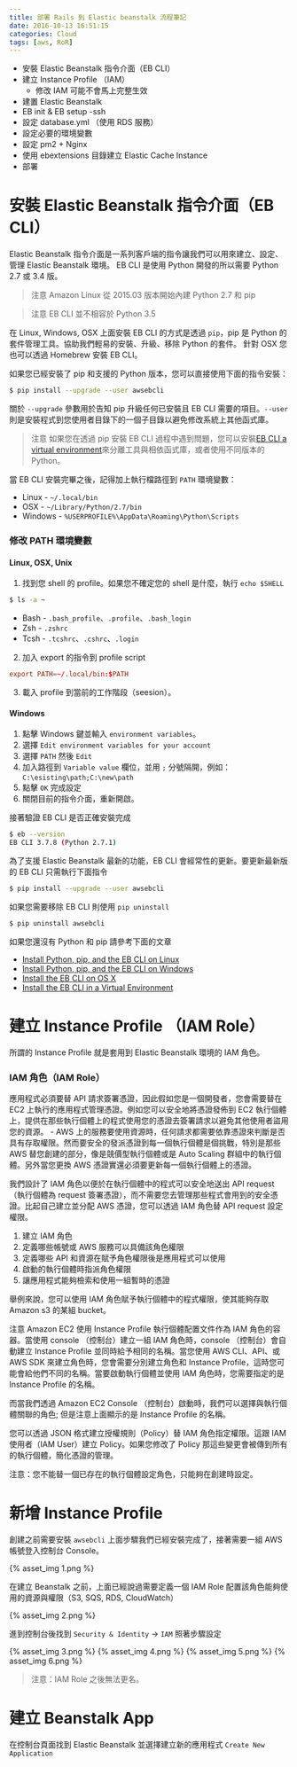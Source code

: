 ```yaml
---
title: 部署 Rails 到 Elastic beanstalk 流程筆記
date: 2016-10-13 16:51:15
categories: Cloud
tags: [aws, RoR]
---
```


* 安裝 Elastic Beanstalk 指令介面（EB CLI）
* 建立 Instance Profile （IAM）
  + 修改 IAM 可能不會馬上完整生效
* 建置 Elastic Beanstalk
* EB init & EB setup -ssh
* 設定 database.yml （使用 RDS 服務）
* 設定必要的環境變數
* 設定 pm2 + Nginx
* 使用 ebextensions 目錄建立 Elastic Cache Instance
* 部署

# 安裝 Elastic Beanstalk 指令介面（EB CLI）

Elastic Beanstalk 指令介面是一系列客戶端的指令讓我們可以用來建立、設定、管理 Elastic Beanstalk 環境。
EB CLI 是使用 Python 開發的所以需要 Python 2.7 或 3.4 版。

> 注意 Amazon Linux 從 2015.03 版本開始內建 Python 2.7 和 pip

> 注意 EB CLI 並不相容於 Python 3.5

在 Linux, Windows, OSX 上面安裝 EB CLI 的方式是透過 `pip`，pip 是 Python 的套件管理工具。協助我們輕易的安裝、升級、移除 Python 的套件。
針對 OSX 您也可以透過 Homebrew 安裝 EB CLI。

如果您已經安裝了 pip 和支援的 Python 版本，您可以直接使用下面的指令安裝：

```bash
$ pip install --upgrade --user awsebcli
```

關於 `--upgrade` 參數用於告知 pip 升級任何已安裝且 EB CLI 需要的項目。`--user` 則是安裝程式到您使用者目錄下的一個子目錄以避免修改系統上其他函式庫。

> 注意 如果您在透過 pip 安裝 EB CLI 過程中遇到問題，您可以安裝[EB CLI a virtual environment](http://docs.aws.amazon.com/elasticbeanstalk/latest/dg/eb-cli3-install-virtualenv.html)來分離工具與相依函式庫，或者使用不同版本的 Python。

當 EB CLI 安裝完畢之後，記得加上執行檔路徑到 `PATH` 環境變數：

* Linux - `~/.local/bin`
* OSX - `~/Library/Python/2.7/bin`
* Windows - `%USERPROFILE%\AppData\Roaming\Python\Scripts`

### 修改 PATH 環境變數

#### Linux, OSX, Unix

  1. 找到您 shell 的 profile。如果您不確定您的 shell 是什麼，執行 `echo $SHELL`

  ```bash
  $ ls -a ~
  ```

  * Bash - `.bash_profile`、`.profile`、`.bash_login`
  * Zsh - `.zshrc`
  * Tcsh - `.tcshrc`、`.cshrc`、`.login`

  2. 加入 export 的指令到 profile script

  ```rc
  export PATH=~/.local/bin:$PATH
  ```

  3. 載入 profile 到當前的工作階段（seesion）。

#### Windows

  1. 點擊 Windows 鍵並輸入 `environment variables`。
  2. 選擇 `Edit environment variables for your account`
  3. 選擇 `PATH` 然後 `Edit`
  4. 加入路徑到 `Variable value` 欄位，並用 `;` 分號隔開，例如：`C:\esisting\path;C:\new\path`
  5. 點擊 `OK` 完成設定
  6. 關閉目前的指令介面，重新開啟。

接著驗證 EB CLI 是否正確安裝完成

```bash
$ eb --version
EB CLI 3.7.8 (Python 2.7.1)
```

為了支援 Elastic Beanstalk 最新的功能，EB CLI 會經常性的更新。要更新最新版的 EB CLI 只需執行下面指令

```bash
$ pip install --upgrade --user awsebcli
```

如果您需要移除 EB CLI 則使用 `pip uninstall`

```bash
$ pip uninstall awsebcli
```

如果您還沒有 Python 和 pip 請參考下面的文章

* [Install Python, pip, and the EB CLI on Linux](http://docs.aws.amazon.com/elasticbeanstalk/latest/dg/eb-cli3-install-linux.html)
* [Install Python, pip, and the EB CLI on Windows](http://docs.aws.amazon.com/elasticbeanstalk/latest/dg/eb-cli3-install-windows.html)
* [Install the EB CLI on OS X](http://docs.aws.amazon.com/elasticbeanstalk/latest/dg/eb-cli3-install-osx.html)
* [Install the EB CLI in a Virtual Environment](http://docs.aws.amazon.com/elasticbeanstalk/latest/dg/eb-cli3-install-virtualenv.html)

# 建立 Instance Profile （IAM Role）

所謂的 Instance Profile 就是套用到 Elastic Beanstalk 環境的 IAM 角色。

### IAM 角色（IAM Role）

應用程式必須要替 API 請求簽署憑證，因此假如您是一個開發者，您會需要替在 EC2 上執行的應用程式管理憑證。例如您可以安全地將憑證發佈到 EC2 執行個體上，提供在那些執行個體上的程式使用您的憑證去簽署請求以避免其他使用者盜用您的資源。 - AWS 上的服務要使用資源時，任何請求都需要依靠憑證來判斷是否具有存取權限。然而要安全的發派憑證到每一個執行個體是個挑戰，特別是那些 AWS 替您創建的部分，像是競價型執行個體或是 Auto Scaling 群組中的執行個體。另外當您更換 AWS 憑證實還必須要更新每一個執行個體上的憑證。

我們設計了 IAM 角色以便於在執行個體中的程式可以安全地送出 API request （執行個體為 request 簽署憑證），而不需要您去管理那些程式會用到的安全憑證。比起自己建立並分配 AWS 憑證，您可以透過 IAM 角色替 API request 設定權限。

1. 建立 IAM 角色
2. 定義哪些帳號或 AWS 服務可以具備該角色權限
3. 定義哪些 API 和資源在賦予角色權限後是應用程式可以使用
4. 啟動的執行個體時指派角色權限
5. 讓應用程式能夠檢索和使用一組暫時的憑證

舉例來說，您可以使用 IAM 角色賦予執行個體中的程式權限，使其能夠存取 Amazon s3 的某組 bucket。

注意 Amazon EC2 使用 Instance Profile 執行個體配置文件作為 IAM 角色的容器。當使用 console （控制台）建立一組 IAM 角色時，console （控制台）會自動建立 Instance Profile 並同時給予相同的名稱。當您使用 AWS CLI、API、或 AWS SDK 來建立角色時，您會需要分別建立角色和 Instance Profile，這時您可能會給他們不同的名稱。當要啟動執行個體並使用 IAM 角色時，您需要指定的是 Instance Profile 的名稱。

而當我們透過 Amazon EC2 Console （控制台）啟動時，我們可以選擇與執行個體關聯的角色; 但是注意上面顯示的是 Instance Profile 的名稱。

您可以透過 JSON 格式建立授權規則（Policy）替 IAM 角色指定權限。這跟 IAM 使用者（IAM User）建立 Policy。如果您修改了 Policy 那這些變更會被傳到所有的執行個體，簡化憑證的管理。

注意：您不能替一個已存在的執行個體設定角色，只能夠在創建時設定。

# 新增 Instance Profile

創建之前需要安裝 `awsebcli` 上面步驟我們已經安裝完成了，接著需要一組 AWS 帳號登入控制台 Console。

{% asset_img 1.png %}

在建立 Beanstalk 之前，上面已經說過需要定義一個 IAM Role 配置該角色能夠使用的資源與權限（S3, SQS, RDS, CloudWatch）

{% asset_img 2.png %}

進到控制台後找到 `Security & Identity` -> `IAM` 照著步驟設定

{% asset_img 3.png %}
{% asset_img 4.png %}
{% asset_img 5.png %}
{% asset_img 6.png %}

> 注意：IAM Role 之後無法更名。

# 建立 Beanstalk App

在控制台頁面找到 Elastic Beanstalk 並選擇建立新的應用程式 `Create New Application`
